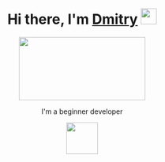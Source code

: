 <h1 align="center">Hi there, I'm <a href="https://t.me/hypoqrite" target="_blank">Dmitry</a> 
<img src="https://github.com/blackcater/blackcater/raw/main/images/Hi.gif" width="32" height="32"/></h1>
<div align="center">
    <img align="center" src="https://github.com/blackcater/blackcater/raw/main/images/banner.gif" width="256" height="128" /></h1>
    <p>I'm a beginner developer</p>
    <a href="https://github.com/tester0521/" height="64"><img src="https://github.com/blackcater/blackcater/raw/main/images/social-github.svg" height='64' /></a>
</div>


